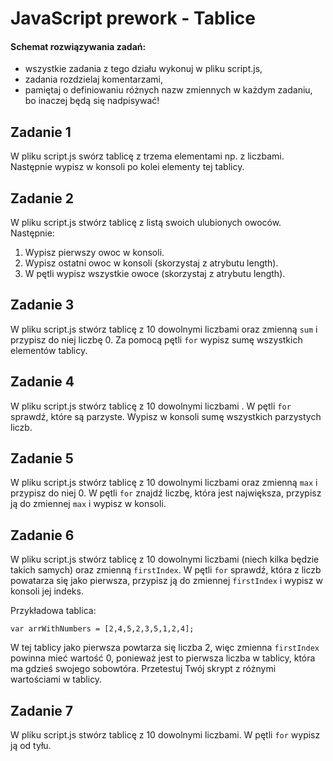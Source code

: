 #  JavaScript prework - Tablice

#### Schemat rozwiązywania zadań:

* wszystkie zadania z tego działu wykonuj w pliku script.js,
* zadania rozdzielaj komentarzami,
* pamiętaj o definiowaniu różnych nazw zmiennych w każdym zadaniu, bo inaczej będą się nadpisywać!

## Zadanie 1

W pliku script.js swórz tablicę z trzema elementami np. z liczbami. Następnie
wypisz w konsoli po kolei elementy tej tablicy.

## Zadanie 2

W pliku script.js stwórz tablicę z listą swoich ulubionych owoców. Następnie:

1. Wypisz pierwszy owoc w konsoli.
2. Wypisz ostatni owoc w konsoli (skorzystaj z atrybutu length).
3. W pętli wypisz wszystkie owoce (skorzystaj z atrybutu length).

## Zadanie 3

W pliku script.js stwórz tablicę z 10 dowolnymi liczbami oraz zmienną  ```sum``` i przypisz do niej liczbę 0. Za pomocą pętli ```for``` wypisz sumę wszystkich elementów tablicy.

## Zadanie 4

W pliku script.js stwórz tablicę z 10 dowolnymi liczbami . W pętli ```for``` sprawdź, które są parzyste.
Wypisz w konsoli sumę wszystkich parzystych liczb.


## Zadanie 5

W pliku script.js stwórz tablicę z 10 dowolnymi liczbami oraz zmienną  ```max``` i przypisz do niej 0. W pętli ```for``` znajdź liczbę, która jest największa, przypisz ją do zmiennej ```max``` i wypisz w konsoli.

## Zadanie 6

W pliku script.js stwórz tablicę z 10 dowolnymi liczbami (niech kilka będzie takich samych) oraz zmienną ```firstIndex```. W pętli ```for``` sprawdź, która z liczb powatarza się jako pierwsza, przypisz ją do zmiennej ```firstIndex``` i wypisz w konsoli jej indeks.

Przykładowa tablica:

``` var arrWithNumbers = [2,4,5,2,3,5,1,2,4]; ```

W tej tablicy jako pierwsza powtarza się liczba 2, więc zmienna ```firstIndex``` powinna mieć wartość 0, ponieważ jest to pierwsza liczba w tablicy, która ma gdzieś swojego sobowtóra.
Przetestuj Twój skrypt z różnymi wartościami w tablicy.


## Zadanie 7

W pliku script.js stwórz tablicę z 10 dowolnymi liczbami. W pętli ```for``` wypisz ją od tyłu.
